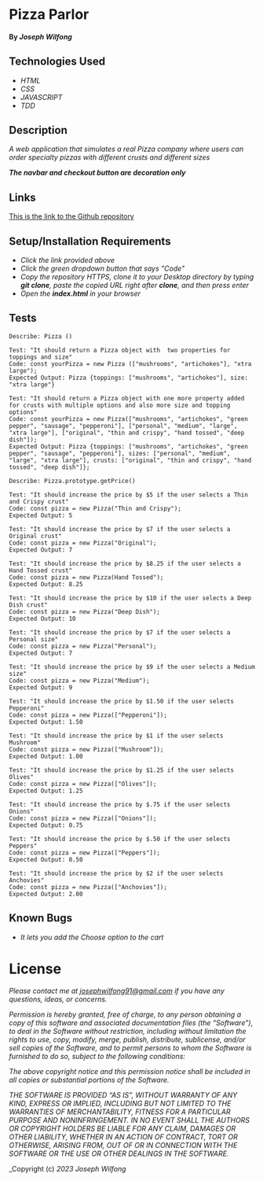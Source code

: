# Pizza Parlor

#### By _**Joseph Wilfong**_

## Technologies Used

* _HTML_
* _CSS_
* _JAVASCRIPT_
* _TDD_

## Description

_A web application that simulates a real Pizza company where users can order specialty pizzas with different crusts and different sizes_

***The navbar and checkout button are decoration only***

## Links

[This is the link to the Github repository](https://github.com/jcarenza67/Pizza-Parlor) 

## Setup/Installation Requirements

* _Click the link provided above_
* _Click the green dropdown button that says "Code"_
* _Copy the repository HTTPS, clone it to your Desktop directory by typing ***git clone***, paste the copied URL right after **clone**, and then press enter_
* _Open the **index.html** in your browser_

## Tests
  ```
  Describe: Pizza ()

  Test: "It should return a Pizza object with  two properties for toppings and size"
  Code: const yourPizza = new Pizza (["mushrooms", "artichokes"], "xtra large"); 
  Expected Output: Pizza {toppings: ["mushrooms", "artichokes"], size: "xtra large"}

  Test: "It should return a Pizza object with one more property added for crusts with multiple options and also more size and topping options"
  Code: const yourPizza = new Pizza(["mushrooms", "artichokes", "green pepper", "sausage", "pepperoni"], ["personal", "medium", "large", "xtra large"], ["original", "thin and crispy", "hand tossed", "deep dish"]);
  Expected Output: Pizza {toppings: ["mushrooms", "artichokes", "green pepper", "sausage", "pepperoni"], sizes: ["personal", "medium", "large", "xtra large"], crusts: ["original", "thin and crispy", "hand tossed", "deep dish"]};

  Describe: Pizza.prototype.getPrice()

  Test: "It should increase the price by $5 if the user selects a Thin and Crispy crust"
  Code: const pizza = new Pizza("Thin and Crispy");
  Expected Output: 5

  Test: "It should increase the price by $7 if the user selects a Original crust"
  Code: const pizza = new Pizza("Original");
  Expected Output: 7

  Test: "It should increase the price by $8.25 if the user selects a Hand Tossed crust"
  Code: const pizza = new Pizza(Hand Tossed");
  Expected Output: 8.25

  Test: "It should increase the price by $10 if the user selects a Deep Dish crust"
  Code: const pizza = new Pizza("Deep Dish");
  Expected Output: 10

  Test: "It should increase the price by $7 if the user selects a Personal size"
  Code: const pizza = new Pizza("Personal");
  Expected Output: 7

  Test: "It should increase the price by $9 if the user selects a Medium size"
  Code: const pizza = new Pizza("Medium");
  Expected Output: 9

  Test: "It should increase the price by $1.50 if the user selects Pepperoni"
  Code: const pizza = new Pizza(["Pepperoni"]);
  Expected Output: 1.50

  Test: "It should increase the price by $1 if the user selects Mushroom"
  Code: const pizza = new Pizza(["Mushroom"]);
  Expected Output: 1.00

  Test: "It should increase the price by $1.25 if the user selects Olives"
  Code: const pizza = new Pizza(["Olives"]);
  Expected Output: 1.25

  Test: "It should increase the price by $.75 if the user selects Onions"
  Code: const pizza = new Pizza(["Onions"]);
  Expected Output: 0.75

  Test: "It should increase the price by $.50 if the user selects Peppers"
  Code: const pizza = new Pizza(["Peppers"]);
  Expected Output: 0.50

  Test: "It should increase the price by $2 if the user selects Anchovies"
  Code: const pizza = new Pizza(["Anchovies"]);
  Expected Output: 2.00
  ```

  
## Known Bugs

* _It lets you add the Choose option to the cart_

# License

_Please contact me at josephwilfong91@gmail.com if you have any questions, ideas, or concerns._

_Permission is hereby granted, free of charge, to any person obtaining a copy of this software and associated documentation files (the “Software”), to deal in the Software without restriction, including without limitation the rights to use, copy, modify, merge, publish, distribute, sublicense, and/or sell copies of the Software, and to permit persons to whom the Software is furnished to do so, subject to the following conditions:_

_The above copyright notice and this permission notice shall be included in all copies or substantial portions of the Software._

_THE SOFTWARE IS PROVIDED “AS IS”, WITHOUT WARRANTY OF ANY KIND, EXPRESS OR IMPLIED, INCLUDING BUT NOT LIMITED TO THE WARRANTIES OF MERCHANTABILITY, FITNESS FOR A PARTICULAR PURPOSE AND NONINFRINGEMENT. IN NO EVENT SHALL THE AUTHORS OR COPYRIGHT HOLDERS BE LIABLE FOR ANY CLAIM, DAMAGES OR OTHER LIABILITY, WHETHER IN AN ACTION OF CONTRACT, TORT OR OTHERWISE, ARISING FROM, OUT OF OR IN CONNECTION WITH THE SOFTWARE OR THE USE OR OTHER DEALINGS IN THE SOFTWARE._

_Copyright (c) _2023_ _Joseph Wilfong_
